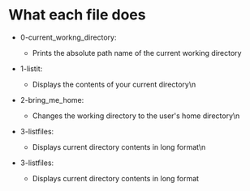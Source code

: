 # What each file does

- 0-current\_workng\_directory:
	- Prints the absolute path name of the current working directory

- 1-listit:
	- Displays the contents of your current directory\n
- 2-bring_me_home:
	- Changes the working directory to the user's home directory\n
- 3-listfiles:
	- Displays current directory contents in long format\n
- 3-listfiles:
	- Displays current directory contents in long format
